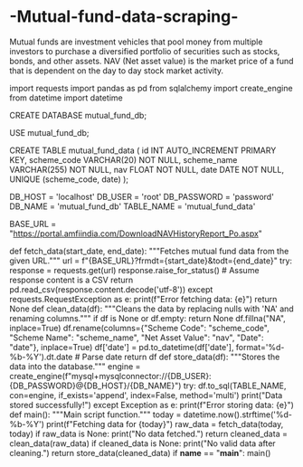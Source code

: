 # -Mutual-fund-data-scraping-
Mutual funds are investment vehicles that pool money from multiple investors to purchase a diversified portfolio of securities such as stocks, bonds, and other assets. NAV (Net asset value) is the market price of a fund that is dependent on the day to day stock market activity.


import requests
import pandas as pd
from sqlalchemy import create_engine
from datetime import datetime

CREATE DATABASE mutual_fund_db;

USE mutual_fund_db;

CREATE TABLE mutual_fund_data (
    id INT AUTO_INCREMENT PRIMARY KEY,
    scheme_code VARCHAR(20) NOT NULL,
    scheme_name VARCHAR(255) NOT NULL,
    nav FLOAT NOT NULL,
    date DATE NOT NULL,
    UNIQUE (scheme_code, date)
);

DB_HOST = 'localhost'
DB_USER = 'root'
DB_PASSWORD = 'password'
DB_NAME = 'mutual_fund_db'
TABLE_NAME = 'mutual_fund_data'

BASE_URL = "https://portal.amfiindia.com/DownloadNAVHistoryReport_Po.aspx"

def fetch_data(start_date, end_date):
    """Fetches mutual fund data from the given URL."""
    url = f"{BASE_URL}?frmdt={start_date}&todt={end_date}"
    try:
        response = requests.get(url)
        response.raise_for_status()
        # Assume response content is a CSV
        return pd.read_csv(response.content.decode('utf-8'))
    except requests.RequestException as e:
        print(f"Error fetching data: {e}")
        return None
def clean_data(df):
    """Cleans the data by replacing nulls with 'NA' and renaming columns."""
    if df is None or df.empty:
        return None
    df.fillna("NA", inplace=True)
    df.rename(columns={"Scheme Code": "scheme_code", "Scheme Name": "scheme_name", "Net Asset Value": "nav", "Date": "date"}, inplace=True)
    df['date'] = pd.to_datetime(df['date'], format='%d-%b-%Y').dt.date  # Parse date
    return df
def store_data(df):
    """Stores the data into the database."""
    engine = create_engine(f"mysql+mysqlconnector://{DB_USER}:{DB_PASSWORD}@{DB_HOST}/{DB_NAME}")
    try:
        df.to_sql(TABLE_NAME, con=engine, if_exists='append', index=False, method='multi')
        print("Data stored successfully!")
    except Exception as e:
        print(f"Error storing data: {e}")
def main():
    """Main script function."""
    today = datetime.now().strftime('%d-%b-%Y')
    print(f"Fetching data for {today}")
     raw_data = fetch_data(today, today)
    if raw_data is None:
        print("No data fetched.")
        return
cleaned_data = clean_data(raw_data)
    if cleaned_data is None:
        print("No valid data after cleaning.")
        return
    store_data(cleaned_data)
if __name__ == "__main__":
    main()
